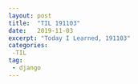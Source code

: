 ```yaml
---
layout: post
title:  "TIL 191103"
date:   2019-11-03
excerpt: "Today I Learned, 191103"
categories: 
 -TIL
tag:
 - django
---
```


## 